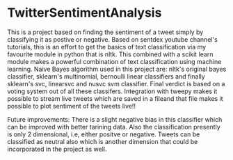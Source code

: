 # TwitterSentimentAnalysis
 This is a project based on finding the sentiment of a tweet simply by classifying it as postive or negative. Based on
 sentdex youtube channel's tutorials, this is an effort to get the basics of text classification via my favourite 
 module in python that is nltk. This combined with a scikit learn module makes a powerful combination of text 
 classification using machine learning. Naive Bayes algorithm used in this project are: nltk's original bayes classifier,
 sklearn's multinomial, bernoulli linear classifiers and finally sklearn's svc, linearsvc and nusvc svm classifier.
 Final verdict is based on a voting system out of all these classifers.
 Integration with tweepy makes it possible to stream live tweets which are saved in a fileand that file makes it possible
 to plot sentiment of the tweets live!!
 
 Future improvements:
 There is a slight negative bias in this classifier which can be improved with better tarining data. Also the classification
 presently is only 2 dimensional, i.e, either positve or negative. Tweets can be classified as neutral also which is another
 dimension that could be incorporated in the project as well.

